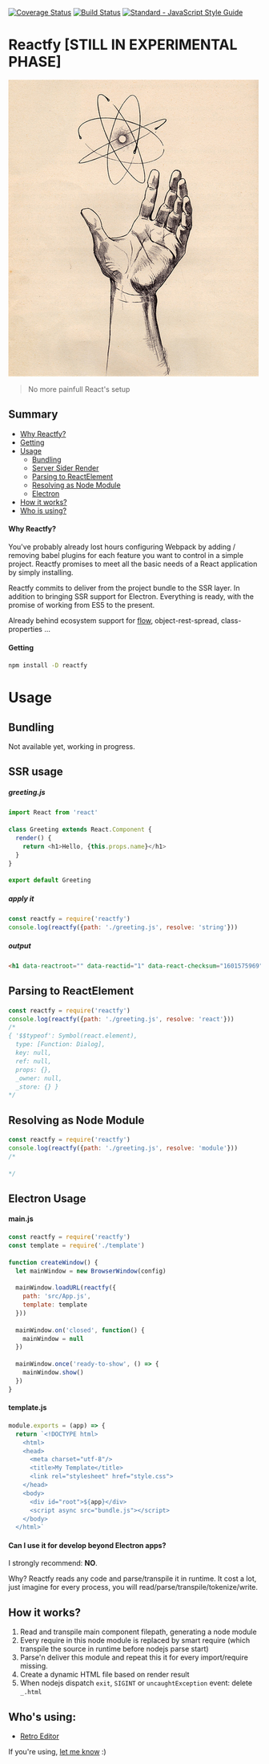 [![Coverage Status](https://coveralls.io/repos/github/raphamorim/reactfy/badge.svg?branch=master)](https://coveralls.io/github/raphamorim/reactfy?branch=master) [![Build Status](https://travis-ci.org/raphamorim/reactfy.svg)](https://travis-ci.org/raphamorim/reactfy) [![Standard - JavaScript Style Guide](https://img.shields.io/badge/code_style-standard-brightgreen.svg)](http://standardjs.com/)

# Reactfy [STILL IN EXPERIMENTAL PHASE]

![Reactfy](images/illustration.jpg)

> No more painfull React's setup

## Summary

- [Why Reactfy?](#why-reactfy)
- [Getting](#getting)
- [Usage](#usage)
  - [Bundling](#bundling-usage)
  - [Server Sider Render](#ssr-usage)
  - [Parsing to ReactElement](#parsing-to-reactelement)
  - [Resolving as Node Module](#resolving-as-node-module)
  - [Electron](#electron-usage)
- [How it works?](#how-it-works)
- [Who is using?](#whos-using)

#### Why Reactfy?

You've probably already lost hours configuring Webpack by adding / removing babel plugins for each feature you want to control in a simple project. Reactfy promises to meet all the basic needs of a React application by simply installing.

Reactfy commits to deliver from the project bundle to the SSR layer. In addition to bringing SSR support for Electron. Everything is ready, with the promise of working from ES5 to the present.

Already behind ecosystem support for [flow](https://flow.org), object-rest-spread, class-properties ...

#### Getting

```bash
npm install -D reactfy
```

# Usage

## Bundling

Not available yet, working in progress.

## SSR usage

##### greeting.js

```js
import React from 'react'

class Greeting extends React.Component {
  render() {
    return <h1>Hello, {this.props.name}</h1>
  }
}

export default Greeting
```

##### apply it

```js
const reactfy = require('reactfy')
console.log(reactfy({path: './greeting.js', resolve: 'string'}))
```

##### output

```html
<h1 data-reactroot="" data-reactid="1" data-react-checksum="1601575969"><!-- react-text: 2 -->Hello, <!-- /react-text --></h1>
```

## Parsing to ReactElement

```js
const reactfy = require('reactfy')
console.log(reactfy({path: './greeting.js', resolve: 'react'}))
/*
{ '$$typeof': Symbol(react.element),
  type: [Function: Dialog],
  key: null,
  ref: null,
  props: {},
  _owner: null,
  _store: {} }
*/
```

## Resolving as Node Module

```js
const reactfy = require('reactfy')
console.log(reactfy({path: './greeting.js', resolve: 'module'}))
/*

*/
```

## Electron Usage

#### main.js

```js
const reactfy = require('reactfy')
const template = require('./template')

function createWindow() {
  let mainWindow = new BrowserWindow(config)

  mainWindow.loadURL(reactfy({
    path: 'src/App.js',
    template: template
  }))

  mainWindow.on('closed', function() {
    mainWindow = null
  })

  mainWindow.once('ready-to-show', () => {
    mainWindow.show()
  })
}
```

#### template.js

```js
module.exports = (app) => {
  return `<!DOCTYPE html>
    <html>
    <head>
      <meta charset="utf-8"/>
      <title>My Template</title>
      <link rel="stylesheet" href="style.css">
    </head>
    <body>
      <div id="root">${app}</div>
      <script async src="bundle.js"></script>
    </body>
  </html>`
```

#### Can I use it for develop beyond Electron apps?

I strongly recommend: **NO**.

Why? Reactfy reads any code and parse/transpile it in runtime. It cost a lot, just imagine for every process, you will read/parse/transpile/tokenize/write.

## How it works?

1. Read and transpile main component filepath, generating a node module
2. Every require in this node module is replaced by smart require (which transpile the source in runtime before nodejs parse start)
3. Parse'n deliver this module and repeat this it for every import/require missing.
4. Create a dynamic HTML file based on render result
5. When nodejs dispatch `exit`, `SIGINT` or `uncaughtException` event: delete `_.html`

## Who's using:

- [Retro Editor](https://github.com/raphamorim/retro)

If you're using, [let me know](https://github.com/raphamorim/reactfy/issues/new) :)
